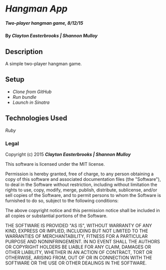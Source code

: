 # _Hangman App_

##### _Two-player hangman game, 8/12/15_

#### By _**Clayton Easterbrooks | Shannon Mulloy**_

## Description

A simple two-player hangman game.

## Setup

* _Clone from GitHub_
* _Run bundle_
* _Launch in Sinatra_

## Technologies Used

_Ruby_

### Legal

Copyright (c) 2015 **_Clayton Easterbrooks | Shannon Mulloy_**

This software is licensed under the MIT license.

Permission is hereby granted, free of charge, to any person obtaining a copy
of this software and associated documentation files (the "Software"), to deal
in the Software without restriction, including without limitation the rights
to use, copy, modify, merge, publish, distribute, sublicense, and/or sell
copies of the Software, and to permit persons to whom the Software is
furnished to do so, subject to the following conditions:

The above copyright notice and this permission notice shall be included in
all copies or substantial portions of the Software.

THE SOFTWARE IS PROVIDED "AS IS", WITHOUT WARRANTY OF ANY KIND, EXPRESS OR
IMPLIED, INCLUDING BUT NOT LIMITED TO THE WARRANTIES OF MERCHANTABILITY,
FITNESS FOR A PARTICULAR PURPOSE AND NONINFRINGEMENT. IN NO EVENT SHALL THE
AUTHORS OR COPYRIGHT HOLDERS BE LIABLE FOR ANY CLAIM, DAMAGES OR OTHER
LIABILITY, WHETHER IN AN ACTION OF CONTRACT, TORT OR OTHERWISE, ARISING FROM,
OUT OF OR IN CONNECTION WITH THE SOFTWARE OR THE USE OR OTHER DEALINGS IN
THE SOFTWARE.
